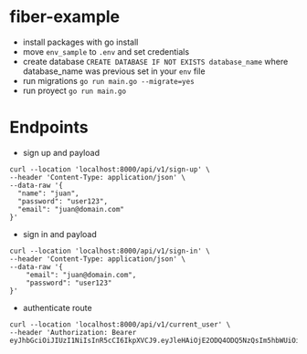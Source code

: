 # fiber-example
* install packages with go install
* move `env_sample` to `.env` and set credentials
* create database `CREATE DATABASE IF NOT EXISTS database_name` where database_name was previous set in your `env` file
* run migrations `go run main.go --migrate=yes`
* run proyect `go run main.go`


# Endpoints
* sign up and payload
```
curl --location 'localhost:8000/api/v1/sign-up' \
--header 'Content-Type: application/json' \
--data-raw '{
  "name": "juan",
  "password": "user123",
  "email": "juan@domain.com"
}'
```

* sign in and payload
```
curl --location 'localhost:8000/api/v1/sign-in' \
--header 'Content-Type: application/json' \
--data-raw '{
    "email": "juan@domain.com",
    "password": "user123"
}'
```

* authenticate route
```
curl --location 'localhost:8000/api/v1/current_user' \
--header 'Authorization: Bearer eyJhbGciOiJIUzI1NiIsInR5cCI6IkpXVCJ9.eyJleHAiOjE2ODQ4ODQ5NzQsIm5hbWUiOiJqYWltZUBkb21haW4uY29tIn0.Vsv4HeoeRmb5ajBeEy1W7wEyOoTQJAmAF9UflaFJhuM'
```
